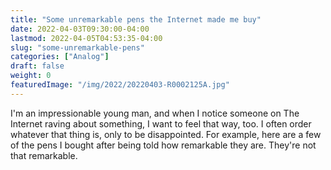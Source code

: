 ```yaml
---
title: "Some unremarkable pens the Internet made me buy"
date: 2022-04-03T09:30:00-04:00
lastmod: 2022-04-05T04:53:35-04:00
slug: "some-unremarkable-pens"
categories: ["Analog"]
draft: false
weight: 0
featuredImage: "/img/2022/20220403-R0002125A.jpg"
---
```


I'm an impressionable young man, and when I notice someone on The Internet raving about something, I want to feel that way, too. I often order whatever that thing is, only to be disappointed. For example, here are a few of the pens I bought after being told how remarkable they are. They're not that remarkable.

[//]: # "Exported with love from a post written in Org mode"
[//]: # "- https://github.com/kaushalmodi/ox-hugo"
